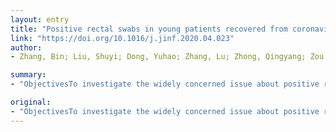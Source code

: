 ```yaml
---
layout: entry
title: "Positive rectal swabs in young patients recovered from coronavirus disease 2019 (COVID-19)"
link: "https://doi.org/10.1016/j.jinf.2020.04.023"
author:
- Zhang, Bin; Liu, Shuyi; Dong, Yuhao; Zhang, Lu; Zhong, Qingyang; Zou, Yujian; Zhang, Shuixing

summary:
- "ObjectivesTo investigate the widely concerned issue about positive real-time reverse transcription polymerase chain reaction (RT-PCR) test results after discharge in patients recovered from coronavirus disease 2019 (COVID-19). Objectives: Objectives to investigate the widespread concern about positive results. Test results were based on a reverse transcription PCR test. Result was tested after discharge. was compared compared with the previous study. The results were positive compared to the previous test results in the previous year aims to investigate a wide-reverse transcript. Results. results after RT PCR. objectives."

original:
- "ObjectivesTo investigate the widely concerned issue about positive real-time reverse transcription polymerase chain reaction (RT-PCR) test results after discharge in patients recovered from coronavirus disease 2019 (COVID-19)."
---
```


